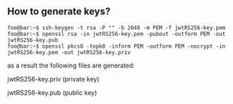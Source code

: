 ## How to generate keys?
```console 
foo@bar:~$ ssh-keygen -t rsa -P "" -b 2048 -m PEM -f jwtRS256-key.pem
foo@bar:~$ openssl rsa -in jwtRS256-key.pem -pubout -outform PEM -out jwtRS256-key.pub
foo@bar:~$ openssl pkcs8 -topk8 -inform PEM -outform PEM -nocrypt -in jwtRS256-key.pem -out jwtRS256-key.priv
```
as a result the following files are generated: 

jwtRS256-key.priv (private key)

jwtRS256-key.pub (public key)


